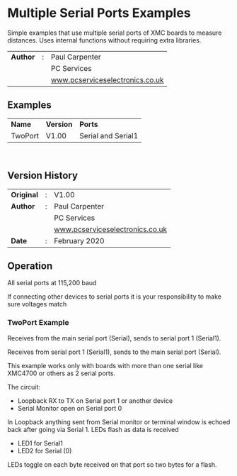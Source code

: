 # Multiple Serial Ports Examples

Simple examples that use multiple serial ports of XMC boards to measure
distances. Uses internal functions without requiring extra libraries.

| | | |
|:---|:---:|:---|
**Author** | : | Paul Carpenter
 | | | PC Services
 | | | www.pcserviceselectronics.co.uk

## Examples
<table width="50%" align=center border=0>
 <tr>
   <td><b>Name</B></td>
   <td><b>Version</B></td>
   <td><b>Ports</B></td>
 </tr>
 <tr>
   <td>TwoPort</td>
   <td>V1.00</td>
   <td>Serial and Serial1</td>
 </tr>
</table> 
<br>

## Version History

| | | |
|:---|:---:|:---|
**Original** | : | V1.00
**Author** | : | Paul Carpenter
 | | | PC Services
 | | | www.pcserviceselectronics.co.uk
**Date** | : | February 2020
## Operation
All serial ports at 115,200 baud

If connecting other devices to serial ports it is your responsibility to make sure voltages match
### TwoPort Example
Receives from the main serial port (Serial), sends to serial port 1 (Serial1).

Receives from serial port 1 (Serial1), sends to the main serial port (Serial).

This example works only with boards with more than one serial like XMC4700 or others as 2 serial ports.

The circuit:
- Loopback RX to TX on Serial port 1 or another device
- Serial Monitor open on Serial port 0

In Loopback anything sent from Serial monitor or terminal window is echoed back after going via Serial 1. 
LEDs flash as data is received
- LED1 for Serial1
- LED2 for Serial (0)

LEDs toggle on each byte received on that port so two bytes for a flash.
